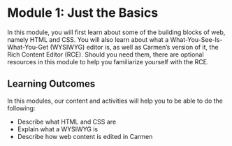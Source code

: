 # Module 1: Just the Basics

In this module, you will first learn about some of the building blocks of web, namely HTML and CSS. You will also learn about what a What-You-See-Is-What-You-Get (WYSIWYG) editor is, as well as Carmen’s version of it, the Rich Content Editor (RCE). Should you need them, there are optional resources in this module to help you familiarize yourself with the RCE.

## Learning Outcomes

In this modules, our content and activities will help you to be able to do the following:

- Describe what HTML and CSS are
- Explain what a WYSIWYG is
- Describe how web content is edited in Carmen

